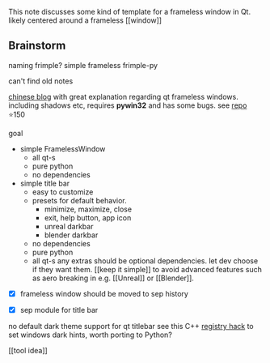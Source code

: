 This note discusses some kind of template for a frameless window in Qt.
likely centered around a frameless [[window]]


## Brainstorm
naming
frimple? simple frameless
frimple-py

can't find old notes

[chinese blog](https://www.cnblogs.com/zhiyiYo/p/14659981.html) with great explanation regarding qt frameless windows.
including shadows etc, requires **pywin32** and has some bugs.
see [repo](https://github.com/zhiyiYo/PyQt-Frameless-Window) ⭐150

goal
- simple FramelessWindow
	- all qt-s
	- pure python
	- no dependencies
- simple title bar
	- easy to customize 
	- presets for default behavior. 
		- minimize, maximize, close
		- exit, help button, app icon
		- unreal darkbar
		- blender darkbar
	- no dependencies
	- pure python
	- all qt-s
any extras should be optional dependencies.
let dev choose if they want them.
[[keep it simple]] to avoid advanced features such as aero breaking in e.g. [[Unreal]] or [[Blender]].

- [x] frameless window should be moved to sep history
- [x] sep module for title bar


no default dark theme support for qt titlebar
see this C++ [registry hack](https://github.com/envyen/qt-winDark/blob/main/winDark.cpp) to set windows dark hints, worth porting to Python?

[[tool idea]]
